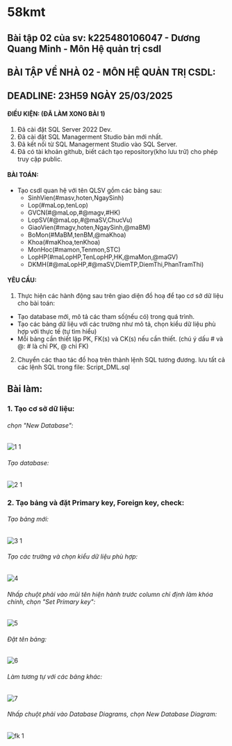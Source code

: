 # 58kmt
## Bài tập 02 của sv: k225480106047 - Dương Quang Minh - Môn Hệ quản trị csdl
## BÀI TẬP VỀ NHÀ 02 - MÔN HỆ QUẢN TRỊ CSDL:
## DEADLINE: 23H59 NGÀY 25/03/2025
#### ĐIỀU KIỆN: (ĐÃ LÀM XONG BÀI 1)
1. Đã cài đặt SQL Server 2022 Dev.
2. Đã cài đặt SQL Managerment Studio bản mới nhất.
3. Đã kết nối từ SQL Managerment Studio vào SQL Server.
4. Đã có tài khoản github, biết cách tạo repository(kho lưu trữ) cho phép truy cập public.
#### BÀI TOÁN:
- Tạo csdl quan hệ với tên QLSV gồm các bảng sau:
  + SinhVien(#masv,hoten,NgaySinh)
  + Lop(#maLop,tenLop)
  + GVCN(#@maLop,#@magv,#HK)
  + LopSV(#@maLop,#@maSV,ChucVu)
  + GiaoVien(#magv,hoten,NgaySinh,@maBM)
  + BoMon(#MaBM,tenBM,@maKhoa)
  + Khoa(#maKhoa,tenKhoa)
  + MonHoc(#mamon,Tenmon,STC)
  + LopHP(#maLopHP,TenLopHP,HK,@maMon,@maGV)
  + DKMH(#@maLopHP,#@maSV,DiemTP,DiemThi,PhanTramThi)
#### YÊU CẦU:
1. Thực hiện các hành động sau trên giao diện đồ hoạ để tạo cơ sở dữ liệu cho bài toán:
  + Tạo database mới, mô tả các tham số(nếu có) trong quá trình.
  + Tạo các bảng dữ liệu với các trường như mô tả, chọn kiểu dữ liệu phù hợp với thực tế (tự tìm hiểu)
  + Mỗi bảng cần thiết lập PK, FK(s) và CK(s) nếu cần thiết. (chú ý dấu # và @: # là chỉ PK, @ chỉ FK)
2. Chuyển các thao tác đồ hoạ trên thành lệnh SQL tương đương. lưu tất cả các lệnh SQL trong file: Script_DML.sql

## Bài làm:
### 1. Tạo cơ sở dữ liệu:
###### chọn "New Database":
![1 1](https://github.com/user-attachments/assets/11250462-d619-43cb-af56-dba10f6e9a5d)
###### Tạo database:
![2 1](https://github.com/user-attachments/assets/c8cf5445-92a1-4627-9435-8c93f3452952)
### 2. Tạo bảng và đặt Primary key, Foreign key, check:
###### Tạo bảng mới:
![3 1](https://github.com/user-attachments/assets/75aa8697-ed74-4b8c-a4b9-c005611f6a57)
###### Tạo các trường và chọn kiểu dữ liệu phù hợp:
![4](https://github.com/user-attachments/assets/922d29e1-e724-4b66-bef0-e4393624cec6)
###### Nhấp chuột phải vào mũi tên hiện hành trước column chỉ định làm khóa chính, chọn "Set Primary key":
![5](https://github.com/user-attachments/assets/fd762947-1dd7-4376-a060-e15413549130)
###### Đặt tên bảng:
![6](https://github.com/user-attachments/assets/d9fbd1cf-d6ca-491c-ab34-d7f518e9e54f)
###### Làm tương tự với các bảng khác:
![7](https://github.com/user-attachments/assets/66a50ab3-c805-4ef3-bc07-4c6e40d10fff)

###### Nhấp chuột phải vào Database Diagrams, chọn New Database Diagram:
![fk 1](https://github.com/user-attachments/assets/9447e212-3713-4959-a754-83a22507ee13)
######
